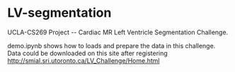 # LV-segmentation
 UCLA-CS269 Project -- Cardiac MR Left Ventricle Segmentation Challenge.

demo.ipynb shows how to loads and prepare the data in this challenge. 
Data could be downloaded on this site after registering http://smial.sri.utoronto.ca/LV_Challenge/Home.html

